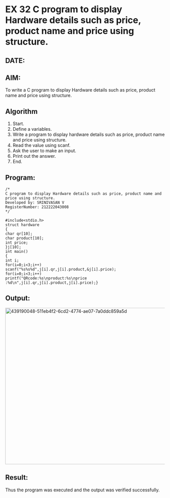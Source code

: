 # EX 32 C program to display Hardware details such as price, product name and price using structure.
## DATE:
## AIM:
To write a C program to display Hardware details such as price, product name and price using structure.

## Algorithm
1. Start.
2. Define a variables.
3. Write a program to display hardware details such as price, product name and price using structure.
4. Read the value using scanf.
5. Ask the user to make an input.
6. Print out the answer.
7. End.

## Program:
```
/*
C program to display Hardware details such as price, product name and price using structure.
Developed by: SRINIVASAN V
RegisterNumber: 212222043008
*/
```
```
#include<stdio.h> 
struct hardware
{
char qr[10];
char product[10]; 
int price;
}j[10];
int main()
{
int i; 
for(i=0;i<3;i++)
scanf("%s%s%d",j[i].qr,j[i].product,&j[i].price); 
for(i=0;i<3;i++)
printf("QRcode:%s\nproduct:%s\nprice :%d\n",j[i].qr,j[i].product,j[i].price);}
```


## Output:
<img width="1013" height="492" alt="439190048-511eb4f2-6cd2-4774-ae07-7a0ddc859a5d" src="https://github.com/user-attachments/assets/1af5fa5f-f599-4489-a287-7aa52f07a5ab" />



## Result:
Thus the program was executed and the output was verified successfully.
